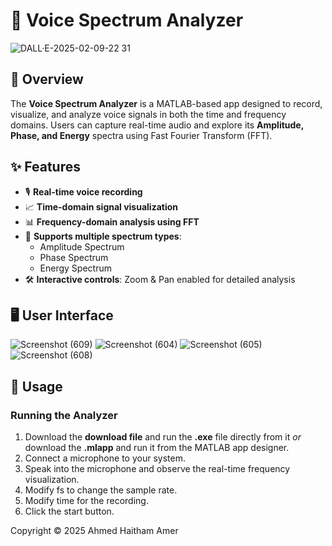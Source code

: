 # 🎤 Voice Spectrum Analyzer
![DALL·E-2025-02-09-22 31](https://github.com/user-attachments/assets/7faa69f8-a9f9-4c77-a912-5489479f4174)


## 📌 Overview
The **Voice Spectrum Analyzer** is a MATLAB-based app designed to record, visualize, and analyze voice signals in both the time and frequency domains. Users can capture real-time audio and explore its **Amplitude, Phase, and Energy** spectra using Fast Fourier Transform (FFT).

## ✨ Features
- 🎙️ **Real-time voice recording**
- 📈 **Time-domain signal visualization**
- 📊 **Frequency-domain analysis using FFT**
- 🔄 **Supports multiple spectrum types**:
  - Amplitude Spectrum
  - Phase Spectrum
  - Energy Spectrum
- 🛠️ **Interactive controls**: Zoom & Pan enabled for detailed analysis

## 🖥️ User Interface
![Screenshot (609)](https://github.com/user-attachments/assets/21707332-b944-45c1-90f2-76489ffe7cea)
![Screenshot (604)](https://github.com/user-attachments/assets/fd2ed15b-d02d-4ea0-a220-73f54daeb15f)
![Screenshot (605)](https://github.com/user-attachments/assets/9bdd6ab5-d7b0-49a4-87c5-1d302fb50f18)
![Screenshot (608)](https://github.com/user-attachments/assets/967525b7-5680-4712-8a65-2d40ec0ca2b5)


## 🚀 Usage
### Running the Analyzer

1. Download the **download file** and run the **.exe** file directly from it *or* download the **.mlapp** and run it from the MATLAB app designer.
3. Connect a microphone to your system.
4. Speak into the microphone and observe the real-time frequency visualization.
5. Modify fs to change the sample rate.
6. Modify time for the recording.
7. Click the start button.

Copyright © 2025 Ahmed Haitham Amer

